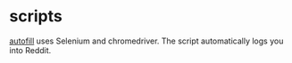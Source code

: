 # scripts

[autofill](https://github.com/BMariscal/scripts/blob/master/auto_fill.py) uses Selenium and chromedriver. The script automatically logs you into Reddit. 
